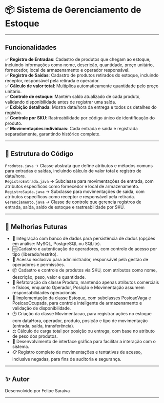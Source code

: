 # 📦 Sistema de Gerenciamento de Estoque

---

## Funcionalidades

✅ **Registro de Entradas**: Cadastro de produtos que chegam ao estoque, incluindo informações como nome, descrição, quantidade, preço unitário, fornecedor, local de armazenamento e operador responsável.  
✅ **Registro de Saídas**: Cadastro de produtos retirados do estoque, incluindo receptor, responsável pela retirada e operador.  
✅ **Cálculo de valor total**: Multiplica automaticamente quantidade pelo preço unitário.  
✅ **Controle de estoque**: Mantém saldo atualizado de cada produto, validando disponibilidade antes de registrar uma saída.  
✅ **Exibição detalhada**: Mostra data/hora da entrega e todos os detalhes do registro.  
✅ **Controle por SKU**: Rastreabilidade por código único de identificação do produto.  
✅ **Movimentações individuais**: Cada entrada e saída é registrada separadamente, garantindo histórico completo.

---

## 📜 Estrutura do Código

`Produtos.java` → Classe abstrata que define atributos e métodos comuns para entradas e saídas, incluindo cálculo de valor total e registro de data/hora.  
`RegistroEntrada.java` → Subclasse para movimentações de entrada, com atributos específicos como fornecedor e local de armazenamento.  
`RegistroSaida.java` → Subclasse para movimentações de saída, com atributos específicos como receptor e responsável pela retirada.  
`Gerenciamento.java` → Classe de controle que gerencia registros de entrada, saída, saldo de estoque e rastreabilidade por SKU.

---

## 🔮 Melhorias Futuras
- 💾 Integração com banco de dados para persistência de dados (opções em análise: MySQL, PostgreSQL ou SQLite).
- 🆔 Cadastro e autenticação de operadores, com controle de acesso por tipo (liberado/restrito).
- 🔐 Acesso exclusivo para administrador, responsável pela gestão de operadores e permissões.
- 📦 Cadastro e controle de produtos via SKU, com atributos como nome, descrição, peso, valor e quantidade.
- 🧱 Refatoração da classe Produto, mantendo apenas atributos comerciais e físicos, enquanto Operador, Posição e Movimentação assumem responsabilidades operacionais.
- 🧠 Implementação da classe Estoque, com subclasses PosicaoVaga e PosicaoOcupada, para controle inteligente de armazenamento e validação de disponibilidade.
- 🕒 Criação da classe Movimentacao, para registrar ações no estoque com dataHora, operador, produto, posição e tipo de movimentação (entrada, saída, transferência).
- ⚖️ Cálculo de carga total por posição ou entrega, com base no atributo de peso dos produtos.
- 🎨 Desenvolvimento de interface gráfica para facilitar a interação com o sistema.
- 📋 Registro completo de movimentações e tentativas de acesso, inclusive negadas, para fins de auditoria e segurança.

---

## ✨ Autor

Desenvolvido por Felipe Saraiva  

---
